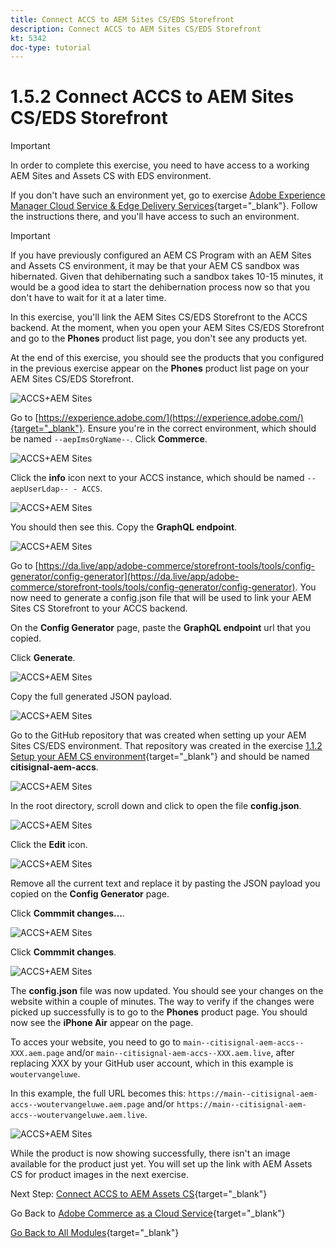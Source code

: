 ```yaml
---
title: Connect ACCS to AEM Sites CS/EDS Storefront
description: Connect ACCS to AEM Sites CS/EDS Storefront
kt: 5342
doc-type: tutorial
---
```

# 1.5.2 Connect ACCS to AEM Sites CS/EDS Storefront

>[!IMPORTANT]
>
>In order to complete this exercise, you need to have access to a working AEM Sites and Assets CS with EDS environment. 
>
>If you don't have such an environment yet, go to exercise [Adobe Experience Manager Cloud Service & Edge Delivery Services](./../../../modules/asset-mgmt/module2.1/aemcs.md){target="_blank"}. Follow the instructions there, and you'll have access to such an environment.

>[!IMPORTANT]
>
>If you have previously configured an AEM CS Program with an AEM Sites and Assets CS environment, it may be that your AEM CS sandbox was hibernated. Given that dehibernating such a sandbox takes 10-15 minutes, it would be a good idea to start the dehibernation process now so that you don't have to wait for it at a later time.

In this exercise, you'll link the AEM Sites CS/EDS Storefront to the ACCS backend. At the moment, when you open your AEM Sites CS/EDS Storefront and go to the **Phones** product list page, you don't see any products yet.

At the end of this exercise, you should see the products that you configured in the previous exercise appear on the **Phones** product list page on your AEM Sites CS/EDS Storefront.

![ACCS+AEM Sites](./images/accsaemsites0.png)

Go to [https://experience.adobe.com/](https://experience.adobe.com/){target="_blank"}. Ensure you're in the correct environment, which should be named `--aepImsOrgName--`. Click **Commerce**.

![ACCS+AEM Sites](./images/accsaemsites1.png)

Click the **info** icon next to your ACCS instance, which should be named `--aepUserLdap-- - ACCS`.

![ACCS+AEM Sites](./images/accsaemsites2.png)

You should then see this. Copy the **GraphQL endpoint**.

![ACCS+AEM Sites](./images/accsaemsites3.png)

Go to [https://da.live/app/adobe-commerce/storefront-tools/tools/config-generator/config-generator](https://da.live/app/adobe-commerce/storefront-tools/tools/config-generator/config-generator). You now need to generate a config.json file that will be used to link your AEM Sites CS Storefront to your ACCS backend.

On the **Config Generator** page, paste the **GraphQL endpoint** url that you copied.

Click **Generate**.

![ACCS+AEM Sites](./images/accsaemsites4.png)

Copy the full generated JSON payload.

![ACCS+AEM Sites](./images/accsaemsites5.png)

Go to the GitHub repository that was created when setting up your AEM Sites CS/EDS environment. That repository was created in the exercise [1.1.2 Setup your AEM CS environment](./../../../modules/asset-mgmt/module2.1/ex3.md){target="_blank"} and should be named **citisignal-aem-accs**.

![ACCS+AEM Sites](./images/accsaemsites6.png)

In the root directory, scroll down and click to open the file **config.json**.

![ACCS+AEM Sites](./images/accsaemsites7.png)

Click the **Edit** icon.

![ACCS+AEM Sites](./images/accsaemsites8.png)

Remove all the current text and replace it by pasting the JSON payload you copied on the **Config Generator** page.

Click **Commmit changes...**.

![ACCS+AEM Sites](./images/accsaemsites9.png)

Click **Commmit changes**.

![ACCS+AEM Sites](./images/accsaemsites10.png)

The **config.json** file was now updated. You should see your changes on the website within a couple of minutes. The way to verify if the changes were picked up successfully is to go to the **Phones** product page. You should now see the **iPhone Air** appear on the page.

To acces your website, you need to go to `main--citisignal-aem-accs--XXX.aem.page` and/or `main--citisignal-aem-accs--XXX.aem.live`, after replacing XXX by your GitHub user account, which in this example is `woutervangeluwe`.

In this example, the full URL becomes this:
`https://main--citisignal-aem-accs--woutervangeluwe.aem.page` and/or `https://main--citisignal-aem-accs--woutervangeluwe.aem.live`.

![ACCS+AEM Sites](./images/accsaemsites11.png)

While the product is now showing successfully, there isn't an image available for the product just yet. You will set up the link with AEM Assets CS for product images in the next exercise.

Next Step: [Connect ACCS to AEM Assets CS](./ex3.md){target="_blank"}

Go Back to [Adobe Commerce as a Cloud Service](./accs.md){target="_blank"}

[Go Back to All Modules](./../../../overview.md){target="_blank"}
